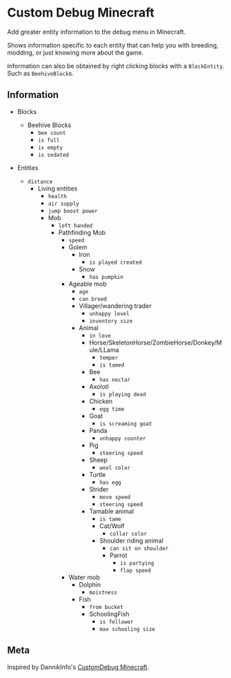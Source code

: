 # Custom Debug Minecraft

Add greater entity information to the debug menu in Minecraft.

Shows information specific to each entity that can help you with breeding, modding, or just knowing more about the game.

Information can also be obtained by right clicking blocks with a `BlockEntity`. Such as `BeehiveBlock`s.

## Information

- Blocks
  - Beehive Blocks
    - `bee count`
    - `is full`
    - `is empty`
    - `is sedated`

- Entities
  - `distance`
    - Living entities
      - `health`
      - `air supply`
      - `jump boost power`
      - Mob
        - `left handed`
        - Pathfinding Mob
          - `speed`
          - Golem
            - Iron
              - `is played created`
            - Snow
              - `has pumpkin`
          - Ageable mob
            - `age`
            - `can breed`
            - Villager/wandering trader
              - `unhappy level`
              - `inventory size`
            - Animal
              - `in love`
              - Horse/SkeletonHorse/ZombieHorse/Donkey/Mule/LLama
                - `temper`
                - `is tamed`
              - Bee
                - `has nectar`
              - Axolotl
                - `is playing dead`
              - Chicken
                - `egg time`
              - Goat
                - `is screaming goat`
              - Panda
                - `unhappy counter`
              - Pig
                - `steering speed`
              - Sheep
                - `wool color`
              - Turtle
                - `has egg`
              - Strider
                - `move speed`
                - `steering speed`
              - Tamable animal
                - `is tame`
                - Cat/Wolf
                  - `collar color`
                - Shoulder riding animal
                  - `can sit on shoulder`
                  - Parrot
                    - `is partying`
                    - `flap speed`
          - Water mob
            - Dolphin
              - `moistness`
            - Fish
              - `from bucket`
              - SchoolingFish
                - `is follower`
                - `max schooling size`

## Meta

Inspired by DannikInfo's [CustomDebug Minecraft](https://github.com/DannikInfo/CustomDebug-Minecraft-).
